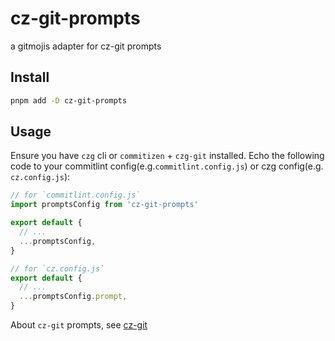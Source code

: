 # cz-git-prompts

a gitmojis adapter for cz-git prompts

## Install

```bash
pnpm add -D cz-git-prompts
```

## Usage
Ensure you have `czg` cli or `commitizen` + `czg-git` installed.
Echo the following code to your commitlint config(e.g.`commitlint.config.js`) or czg config(e.g. `cz.config.js`):

```ts
// for `commitlint.config.js`
import promptsConfig from 'cz-git-prompts'

export default {
  // ...
  ...promptsConfig,
}

// for `cz.config.js`
export default {
  // ...
  ...promptsConfig.prompt,
}
```

About `cz-git` prompts, see [cz-git](https://cz-git.qbb.sh/)
